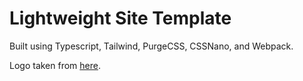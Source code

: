 # Lightweight Site Template

Built using Typescript, Tailwind, PurgeCSS, CSSNano, and Webpack.

Logo taken from [here](https://gauger.io/fonticon/).

